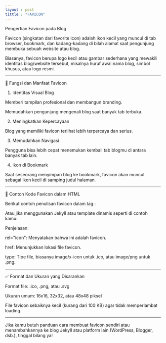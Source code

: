 ```yaml
---
layout : post
tittle : "FAVICON"
---
```


Pengertian Favicon pada Blog

Favicon (singkatan dari favorite icon) adalah ikon kecil yang muncul di tab browser, bookmark, dan kadang-kadang di bilah alamat saat pengunjung membuka sebuah website atau blog.

Biasanya, favicon berupa logo kecil atau gambar sederhana yang mewakili identitas blog/website tersebut, misalnya huruf awal nama blog, simbol khusus, atau logo resmi.


---

📌 Fungsi dan Manfaat Favicon

1. Identitas Visual Blog

Memberi tampilan profesional dan membangun branding.

Memudahkan pengunjung mengenali blog saat banyak tab terbuka.



2. Meningkatkan Kepercayaan

Blog yang memiliki favicon terlihat lebih terpercaya dan serius.



3. Memudahkan Navigasi

Pengguna bisa lebih cepat menemukan kembali tab blogmu di antara banyak tab lain.



4. Ikon di Bookmark

Saat seseorang menyimpan blog ke bookmark, favicon akan muncul sebagai ikon kecil di samping judul halaman.





---

🧾 Contoh Kode Favicon dalam HTML

Berikut contoh penulisan favicon dalam tag <head>:

<link rel="icon" href="/assets/images/favicon.ico" type="image/x-icon">

Atau jika menggunakan Jekyll atau template dinamis seperti di contoh kamu:

<link rel="icon" href="{{ site.baseurl }}/assets/images/favicon.ico">

Penjelasan:

rel="icon": Menyatakan bahwa ini adalah favicon.

href: Menunjukkan lokasi file favicon.

type: Tipe file, biasanya image/x-icon untuk .ico, atau image/png untuk .png.



---

✅ Format dan Ukuran yang Disarankan

Format file: .ico, .png, atau .svg

Ukuran umum: 16x16, 32x32, atau 48x48 piksel

File favicon sebaiknya kecil (kurang dari 100 KB) agar tidak memperlambat loading.



---

Jika kamu butuh panduan cara membuat favicon sendiri atau menambahkannya ke blog Jekyll atau platform lain (WordPress, Blogger, dsb.), tinggal bilang ya!